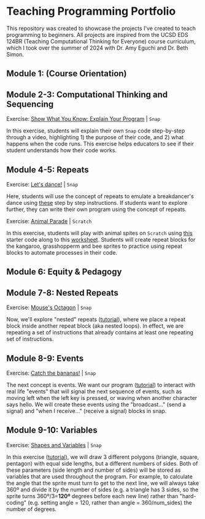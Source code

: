 # Teaching Programming Portfolio

This repository was created to showcase the projects I've created to teach programming to beginners. All projects are inspired from the UCSD EDS 124BR (Teaching Computational Thinking for Everyone) course curriculum, which I took over the summer of 2024 with Dr. Amy Eguchi and Dr. Beth Simon.

## Module 1: (Course Orientation)

## Module 2-3: Computational Thinking and Sequencing
Exercise: [Show What You Know: Explain Your Program](https://drive.google.com/file/d/1tjNx8lQaYlel7A3gLto-HLlDvkDts2Yp/view?usp=sharing) | `Snap`

In this exercise, students will explain their own `Snap` code step-by-step through a video, highlighting 1) the purpose of their code, and 2) what happens when the code runs. This exercise helps educators to see if their student understands how their code works.

## Module 4-5: Repeats
Exercise: [Let's dance!](https://drive.google.com/file/d/16Ps4hDjKPVM__x40imGJtkPKZB6iAUx6/view?usp=sharing) | `Snap`

Here, students will use the concept of repeats to emulate a breakdancer's dance using [these](https://docs.google.com/presentation/d/1bqlijPZWJLNByw8xqjSNAwBiC_wigLFMJ59T49YgYMQ/edit#slide=id.p) step by step instructions. If students want to explore further, they can write their own program using the concept of repeats.


Exercise: [Animal Parade](https://drive.google.com/file/d/1bF6SyrSvgg9mY5MahdOElxH0GNinjiu2/view?usp=sharing) | `Scratch`

In this exercise, students will play with animal spites on `Scratch` using [this](https://scratch.mit.edu/projects/428258614/) starter code along to this [worksheet](https://docs.google.com/presentation/d/111ar9NiouOq5KzZDPYm6z3_6yi_A3aPdou49fr_sABI/edit#slide=id.g40f3bba36c_0_157). Students will create repeat blocks for the kangaroo, grasshopperm and bee sprites to practice using repeat blocks to automate processes in their code.

## Module 6: Equity & Pedagogy

## Module 7-8: Nested Repeats
Exercise: [Mouse's Octagon](https://drive.google.com/file/d/1fj6Bwaphx_2KgJzQifOrBtZLs9oRNzdk/view?usp=sharing) | `Snap`

Now, we'll explore "nested" repeats ([tutorial](https://docs.google.com/presentation/d/13bEzhRNj80CD0LC7Wvi87OAp5uDGmugU0FjsnCYC4Pc/edit#slide=id.p)), where we place a repeat block inside another repeat block (aka nested loops). In effect, we are repeating a set of instructions that already contains at least one repeating set of instructions.

## Module 8-9: Events
Exercise: [Catch the bananas!](https://drive.google.com/file/d/1bRQwIL9-sRhcreVtnHnoPkT4M0of2Dfu/view?usp=sharing) | `Snap`

The next concept is events. We want our program ([tutorial](https://docs.google.com/presentation/d/1tbNxOKTPL_YlmywncLeoagH0eIMmeTNu5tCHpnrTeJI/edit)) to interact with real life "events" that will signal the next sequence of events, such as moving left when the left key is pressed, or waving when another character says hello. We will create these events using the "broadcast..." (send a signal) and "when I receive..." (receive a signal) blocks in snap.

## Module 9-10: Variables
Exercise: [Shapes and Variables](https://drive.google.com/file/d/1x36uv0JgWbk99UcTC91mgMAef_qpvMAi/view?usp=sharing) | `Snap`

In this exercise ([tutorial](https://docs.google.com/presentation/d/1YrmOVNtmuV5ceOQ1c5YZOKTBxygId1ybK_hmSB53FKc/edit#slide=id.g38c37d85b4_1_58)), we will draw 3 different polygons (triangle, square, pentagon) with equal side lengths, but a different numbers of sides. Both of these parameters (side length and number of sides) will be stored as variables that are used throughout the program. For example, to calculate the angle that the sprite must turn to get to the next line, we will always take 360º and divide it by the number of sides (e.g. a triangle has 3 sides, so the sprite turns 360º/3=**120º** degrees before each new line) rather than "hard-coding" (e.g. setting angle = 120, rather than angle = 360/num_sides) the number of degrees.
